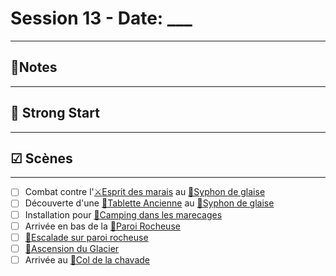 # Session 13 - Date: ___
______

##  📝Notes
______



## 🎯 Strong Start
______



## ☑ Scènes
______
- [ ] Combat contre l'[⚔Esprit des marais](../épreuves/⚔Esprit%20des%20marais.md) au [📍Syphon de glaise](../lieux/📍Syphon%20de%20glaise.md)
- [ ] Découverte d'une [🔎Tablette Ancienne](../lieux/📍Syphon%20de%20glaise.md#🔎Tablette%20Ancienne)  au [📍Syphon de glaise](../lieux/📍Syphon%20de%20glaise.md)
- [ ] Installation pour [🎲Camping dans les marecages](../épreuves/🎲Camping%20dans%20les%20marecages.md)
- [ ] Arrivée en bas de la [📍Paroi Rocheuse](../lieux/📍Paroi%20Rocheuse.md)
- [ ] [🎲Escalade sur paroi rocheuse](../épreuves/🎲Escalade%20sur%20paroi%20rocheuse.md)
- [ ] [🎲Ascension du Glacier](../épreuves/🎲Ascension%20du%20Glacier.md)
- [ ] Arrivée au [📍Col de la chavade](../lieux/📍Col%20de%20la%20chavade.md)